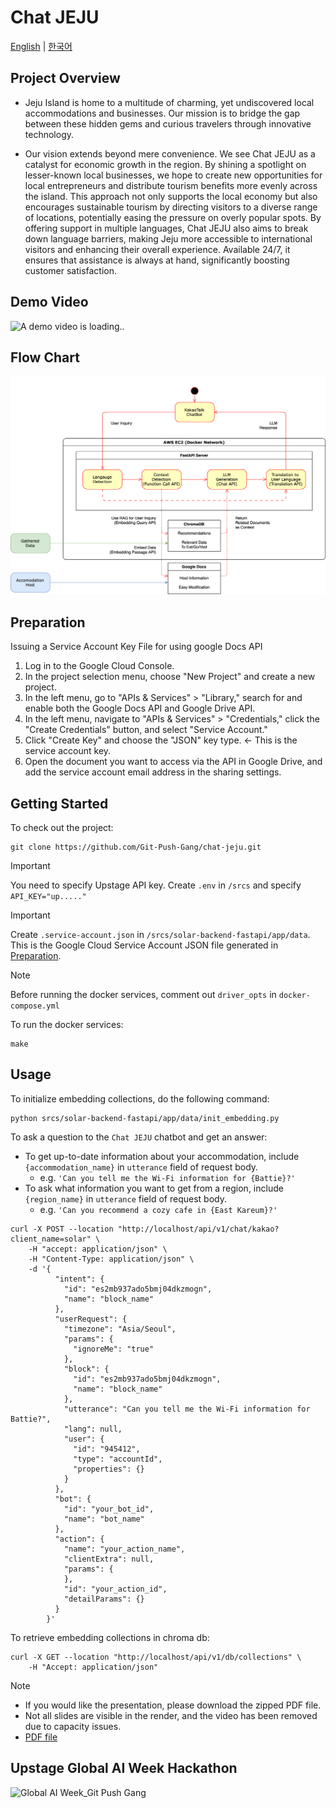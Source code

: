 # Chat JEJU

[English](README.md) | [한국어](README.ko.md)

## Project Overview

- Jeju Island is home to a multitude of charming, yet undiscovered local accommodations and businesses. Our mission is
  to bridge the gap between these hidden gems and curious travelers through innovative technology.

- Our vision extends beyond mere convenience. We see Chat JEJU as a catalyst for economic growth in the region. By
  shining
  a spotlight on lesser-known local businesses, we hope to create new opportunities for local entrepreneurs and
  distribute
  tourism benefits more evenly across the island. This approach not only supports the local economy but also encourages
  sustainable tourism by directing visitors to a diverse range of locations, potentially easing the pressure on overly
  popular spots. By offering support in multiple languages, Chat JEJU also aims to break down language barriers, making
  Jeju more accessible to international visitors and enhancing their overall experience. Available 24/7, it ensures that
  assistance is always at hand, significantly boosting customer satisfaction.

## Demo Video

<img width="300" src="./resources/demo_video.gif" alt="A demo video is loading..">

## Flow Chart

![Flowchart.png](./resources/Flowchart.png)

## Preparation
Issuing a Service Account Key File for using google Docs API

1. Log in to the Google Cloud Console.
2. In the project selection menu, choose "New Project" and create a new project.
3. In the left menu, go to "APIs & Services" > "Library," search for and enable both the Google Docs API and Google Drive API.
4. In the left menu, navigate to "APIs & Services" > "Credentials," click the "Create Credentials" button, and select "Service Account."
5. Click "Create Key" and choose the "JSON" key type. <- This is the service account key.
6. Open the document you want to access via the API in Google Drive, and add the service account email address in the sharing settings.

## Getting Started

To check out the project:

```
git clone https://github.com/Git-Push-Gang/chat-jeju.git
```

> [!IMPORTANT]
> You need to specify Upstage API key. Create `.env` in `/srcs` and specify `API_KEY="up....."`

> [!IMPORTANT]
> Create `.service-account.json` in `/srcs/solar-backend-fastapi/app/data`.
> This is the Google Cloud Service Account JSON file generated in [Preparation](https://github.com/Git-Push-Gang/proxy?tab=readme-ov-file#preparation).

> [!NOTE]
> Before running the docker services, comment out `driver_opts` in `docker-compose.yml`

To run the docker services:

```
make
```


## Usage

To initialize embedding collections, do the following command:
```
python srcs/solar-backend-fastapi/app/data/init_embedding.py
```

To ask a question to the `Chat JEJU` chatbot and get an answer:

- To get up-to-date information about your accommodation, include `{accommodation_name}` in `utterance` field of request
  body.
  - e.g. `'Can you tell me the Wi-Fi information for {Battie}?'`
- To ask what information you want to get from a region, include `{region_name}` in `utterance` field of request
  body.
  - e.g. `'Can you recommend a cozy cafe in {East Kareum}?'`

```
curl -X POST --location "http://localhost/api/v1/chat/kakao?client_name=solar" \
    -H "accept: application/json" \
    -H "Content-Type: application/json" \
    -d '{
          "intent": {
            "id": "es2mb937ado5bmj04dkzmogn",
            "name": "block_name"
          },
          "userRequest": {
            "timezone": "Asia/Seoul",
            "params": {
              "ignoreMe": "true"
            },
            "block": {
              "id": "es2mb937ado5bmj04dkzmogn",
              "name": "block_name"
            },
            "utterance": "Can you tell me the Wi-Fi information for Battie?",
            "lang": null,
            "user": {
              "id": "945412",
              "type": "accountId",
              "properties": {}
            }
          },
          "bot": {
            "id": "your_bot_id",
            "name": "bot_name"
          },
          "action": {
            "name": "your_action_name",
            "clientExtra": null,
            "params": {
            },
            "id": "your_action_id",
            "detailParams": {}
          }
        }'
```

To retrieve embedding collections in chroma db:

```
curl -X GET --location "http://localhost/api/v1/db/collections" \
    -H "Accept: application/json"
```

> [!NOTE]
> - If you would like the presentation, please download the zipped PDF file. 
> - Not all slides are visible in the render, and the video has been removed due to capacity issues.
> - [PDF file](resources/chat_jeju_presentation.compressed.pdf)

## Upstage Global AI Week Hackathon
![Global AI Week_Git Push Gang](https://github.com/user-attachments/assets/5226db18-986a-4202-880b-6905b863ed10)
